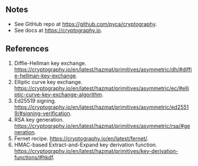 ## Notes
* See GitHub repo at https://github.com/pyca/cryptography.
* See docs at https://cryptography.io.

## References
1. Diffie-Hellman key exchange. https://cryptography.io/en/latest/hazmat/primitives/asymmetric/dh/#diffie-hellman-key-exchange.
2. Elliptic curve key exchange. https://cryptography.io/en/latest/hazmat/primitives/asymmetric/ec/#elliptic-curve-key-exchange-algorithm.
2. Ed25519 signing. https://cryptography.io/en/latest/hazmat/primitives/asymmetric/ed25519/#signing-verification.
2. RSA key generation. https://cryptography.io/en/latest/hazmat/primitives/asymmetric/rsa/#generation.
2. Fernet recipe. https://cryptography.io/en/latest/fernet/.
2. HMAC-based Extract-and-Expand key derivation function. https://cryptography.io/en/latest/hazmat/primitives/key-derivation-functions/#hkdf.

